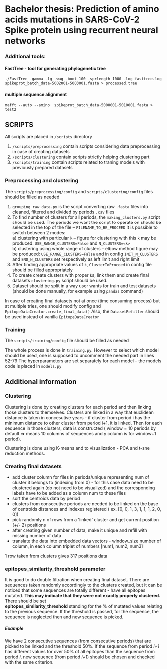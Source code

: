# Bachelor thesis: Prediction of amino acids mutations in SARS-CoV-2 Spike protein using recurrent neural networks

### Additional tools:

#### FastTree - tool for generating phylogenetic tree

`./FastTree -gamma -lg -wag -boot 100 -sprlength 1000 -log fasttree.log spikeprot_batch_data-5002001-5003001.fasta > processed.tree`

#### multiple sequence alignment

`mafft --auto --amino  spikeprot_batch_data-5000001-5010001.fasta > test2`

## SCRIPTS

All scripts are placed in `/scripts` directory
1. `/scripts/preprocessing` contain scripts considering data preprocessing in case of creating datasets
2. `/scripts/clustering` contain scripts strictly helping clustering part
3. `/scripts/training` contain scripts related to traning models with previously prepared datasets

### Preprocessing and clustering

The `scripts/preprocessing/config` and `scripts/clustering/config` files should be filled as needed 

1. `grouping_raw_data.py` is the script converting raw `.fasta` files into cleaned, filtered and divided by periods `.csv` files
2. To find number of clusters for all periods, the `making_clusters.py` script should be used. The periods we want the script to operate on should be selected in the top of the file – `FILENAME_TO_BE_PROCEED`
It is possible to switch between 2 modes:\
a) clustering with particular `k` – figure for clustering with this `k` may be produced: `USE_RANGE_CLUSTERS=False` and `N_CLUSTERS=<k>` \
b) clustering using whole range of clusters – elbow method figure may be produced: `USE_RANGE_CLUSTERS=False` and in config `INIT_N_CLUSTERS` and `END_N_CLUSTERS` set respectively as left limit and right limit
3. After finding appropriate values of `k`, `ClusterToProceed` in config file should be filled appropriately
4. To create create clusters with proper `k`s, link them and create final datasets `clustering.py` script should be used.
5. Dataset should be split in a way user wants for train and test datasets (should be done manually, for example using `pandas` command)

In case of creating final datasets not at once (time consuming process) but at multiple tries, one should modify config and `EpitopeDataCreator.create_final_data()`
Also, the `DatasetRefiller` should be used instead of vanilla `EpitopeDataCreator`

### Training

The `scripts/training/config` file should be filled as needed 

The whole process is done in `training.py`. However to select which model should be used, one is supposed to uncomment the needed part in lines 52-79
The hyperparameters are set separately for each model – the models code is placed in `models.py`


## Additional information

### Clustering 

Clustering is done by creating clusters for each period and then linking those clusters to themselves. Clusters are
linked in a way that euclidean distance is taken in concesutive years - if cluster from period i has the minimum
distance to other cluster from period i+1, it is linked. Then for each sequence in those clusters, data is constructed (
window = 10 periods by default => means 10 columns of sequences and y column is for window+1 period).

Clustering is done using K-means and to visualization - PCA and t-sne reduction methods.

### Creating final datasets

- add cluster column for files in periods/unique representing num of cluster it belongs to (indexing from 0) - for this
  case data need to be clustered again (do not need to be visualized) and the corresponding labels have to be added as a
  column num to these files
- sort the centroids data by period
- clusters from consecutive periods are needed to be linked on the base of centroids distances and indexes registered (
  ex. [0, 0, 1, 3, 1, 1, 1, 2, 0, 0])
- pick randomly n of rows from a 'linked' cluster and get current position (+/- 2) positions
- after creating given number of data, make it unique and refill with missing number of data
- translate the data into embedded data vectors - window_size number of column, in each column triplet of
  numbers [num1, num2, num3]

1 row taken from clusters gives 317 positions data

### epitopes_similarity_threshold parameter

It is good to do double filtration when creating final dataset. There are sequences taken randomly
accordingly to the clusters created, but it can be noticed that some sequences are totally different - have all epitopes
mutated. **This may indicate that they were not exactly properly clustered.** There should be set  
**epitopes_similarity_threshold** standing for the % of mutated values relating to the previous sequence. If the threshold is passed, for the sequence,
the sequence is neglected then and new sequence is picked.

##### Example

We have 2 consecutive sequences (from consecutive periods) that are picked to be linked and the threshold 50%. If the
sequence from period *i+1* has different values for over 50% of all epitopes than the sequence from period *i*, new
sequence (from period *i+1*) should be chosen and checked with the same criterion.
